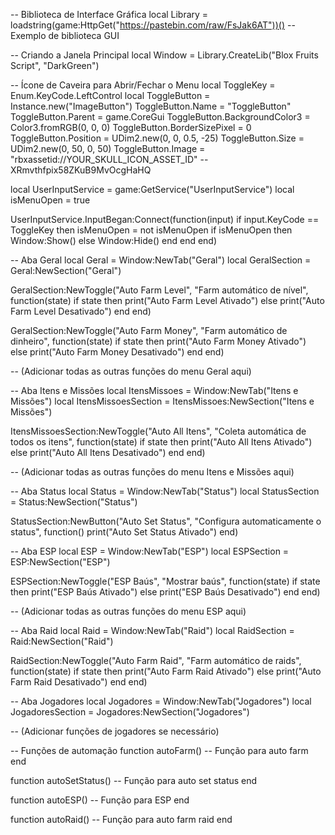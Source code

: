 -- Biblioteca de Interface Gráfica
local Library = loadstring(game:HttpGet("https://pastebin.com/raw/FsJak6AT"))() -- Exemplo de biblioteca GUI

-- Criando a Janela Principal
local Window = Library.CreateLib("Blox Fruits Script", "DarkGreen")

-- Ícone de Caveira para Abrir/Fechar o Menu
local ToggleKey = Enum.KeyCode.LeftControl
local ToggleButton = Instance.new("ImageButton")
ToggleButton.Name = "ToggleButton"
ToggleButton.Parent = game.CoreGui
ToggleButton.BackgroundColor3 = Color3.fromRGB(0, 0, 0)
ToggleButton.BorderSizePixel = 0
ToggleButton.Position = UDim2.new(0, 0, 0.5, -25)
ToggleButton.Size = UDim2.new(0, 50, 0, 50)
ToggleButton.Image = "rbxassetid://YOUR_SKULL_ICON_ASSET_ID" -- XRmvthfpix58ZKuB9MvOcgHaHQ

local UserInputService = game:GetService("UserInputService")
local isMenuOpen = true

UserInputService.InputBegan:Connect(function(input)
    if input.KeyCode == ToggleKey then
        isMenuOpen = not isMenuOpen
        if isMenuOpen then
            Window:Show()
        else
            Window:Hide()
        end
    end
end)

-- Aba Geral
local Geral = Window:NewTab("Geral")
local GeralSection = Geral:NewSection("Geral")

GeralSection:NewToggle("Auto Farm Level", "Farm automático de nível", function(state)
    if state then
        print("Auto Farm Level Ativado")
    else
        print("Auto Farm Level Desativado")
    end
end)

GeralSection:NewToggle("Auto Farm Money", "Farm automático de dinheiro", function(state)
    if state then
        print("Auto Farm Money Ativado")
    else
        print("Auto Farm Money Desativado")
    end
end)

-- (Adicionar todas as outras funções do menu Geral aqui)

-- Aba Itens e Missões
local ItensMissoes = Window:NewTab("Itens e Missões")
local ItensMissoesSection = ItensMissoes:NewSection("Itens e Missões")

ItensMissoesSection:NewToggle("Auto All Itens", "Coleta automática de todos os itens", function(state)
    if state then
        print("Auto All Itens Ativado")
    else
        print("Auto All Itens Desativado")
    end
end)

-- (Adicionar todas as outras funções do menu Itens e Missões aqui)

-- Aba Status
local Status = Window:NewTab("Status")
local StatusSection = Status:NewSection("Status")

StatusSection:NewButton("Auto Set Status", "Configura automaticamente o status", function()
    print("Auto Set Status Ativado")
end)

-- Aba ESP
local ESP = Window:NewTab("ESP")
local ESPSection = ESP:NewSection("ESP")

ESPSection:NewToggle("ESP Baús", "Mostrar baús", function(state)
    if state then
        print("ESP Baús Ativado")
    else
        print("ESP Baús Desativado")
    end
end)

-- (Adicionar todas as outras funções do menu ESP aqui)

-- Aba Raid
local Raid = Window:NewTab("Raid")
local RaidSection = Raid:NewSection("Raid")

RaidSection:NewToggle("Auto Farm Raid", "Farm automático de raids", function(state)
    if state then
        print("Auto Farm Raid Ativado")
    else
        print("Auto Farm Raid Desativado")
    end
end)

-- Aba Jogadores
local Jogadores = Window:NewTab("Jogadores")
local JogadoresSection = Jogadores:NewSection("Jogadores")

-- (Adicionar funções de jogadores se necessário)

-- Funções de automação
function autoFarm()
    -- Função para auto farm
end

function autoSetStatus()
    -- Função para auto set status
end

function autoESP()
    -- Função para ESP
end

function autoRaid()
    -- Função para auto farm raid
end
